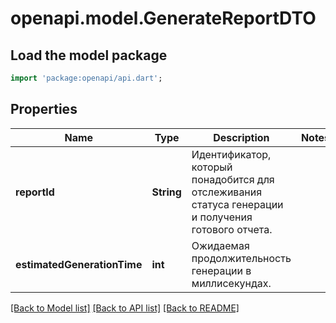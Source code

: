 # openapi.model.GenerateReportDTO

## Load the model package
```dart
import 'package:openapi/api.dart';
```

## Properties
Name | Type | Description | Notes
------------ | ------------- | ------------- | -------------
**reportId** | **String** | Идентификатор, который понадобится для отслеживания статуса генерации и получения готового отчета. | 
**estimatedGenerationTime** | **int** | Ожидаемая продолжительность генерации в миллисекундах. | 

[[Back to Model list]](../README.md#documentation-for-models) [[Back to API list]](../README.md#documentation-for-api-endpoints) [[Back to README]](../README.md)


